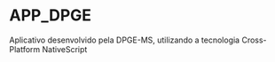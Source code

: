 # APP_DPGE
Aplicativo desenvolvido pela DPGE-MS, utilizando a tecnologia Cross-Platform NativeScript
